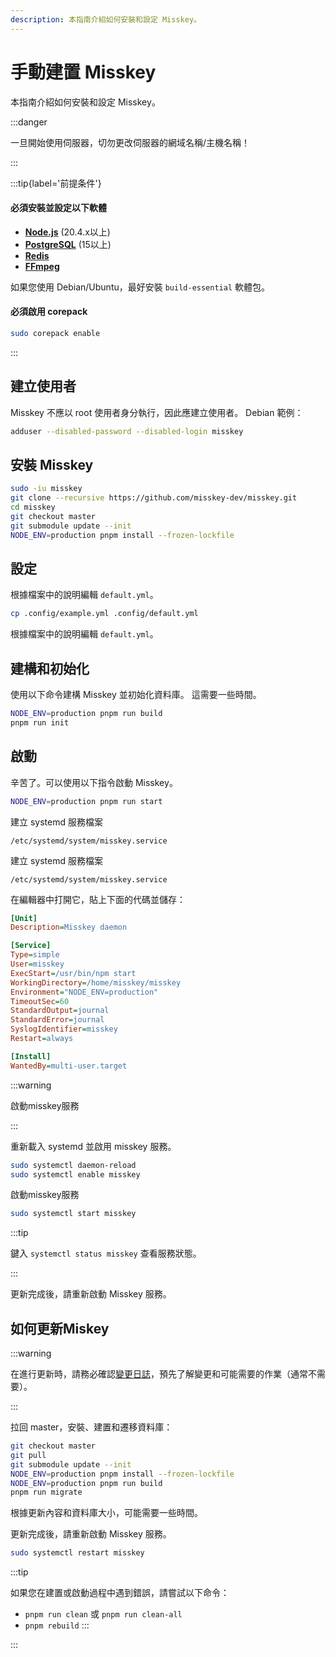 ```yaml
---
description: 本指南介紹如何安裝和設定 Misskey。
---
```


# 手動建置 Misskey

本指南介紹如何安裝和設定 Misskey。

:::danger

一旦開始使用伺服器，切勿更改伺服器的網域名稱/主機名稱！

:::

:::tip{label='前提条件'}

#### 必須安裝並設定以下軟體

- **[Node.js](https://nodejs.org/en/)** (20.4.x以上)
- **[PostgreSQL](https://www.postgresql.org/)** (15以上)
- **[Redis](https://redis.io/)**
- **[FFmpeg](https://www.ffmpeg.org/)**

如果您使用 Debian/Ubuntu，最好安裝 `build-essential` 軟體包。

#### 必須啟用 corepack

```sh
sudo corepack enable
```

:::

## 建立使用者

Misskey 不應以 root 使用者身分執行，因此應建立使用者。
Debian 範例：

```sh
adduser --disabled-password --disabled-login misskey
```

## 安裝 Misskey

```sh
sudo -iu misskey
git clone --recursive https://github.com/misskey-dev/misskey.git
cd misskey
git checkout master
git submodule update --init
NODE_ENV=production pnpm install --frozen-lockfile
```

## 設定

根據檔案中的說明編輯 `default.yml`。

```sh
cp .config/example.yml .config/default.yml
```

根據檔案中的說明編輯 `default.yml`。

## 建構和初始化

使用以下命令建構 Misskey 並初始化資料庫。
這需要一些時間。

```sh
NODE_ENV=production pnpm run build
pnpm run init
```

## 啟動

辛苦了。可以使用以下指令啟動 Misskey。

```sh
NODE_ENV=production pnpm run start
```

建立 systemd 服務檔案

`/etc/systemd/system/misskey.service`

建立 systemd 服務檔案

`/etc/systemd/system/misskey.service`

在編輯器中打開它，貼上下面的代碼並儲存：

```ini
[Unit]
Description=Misskey daemon

[Service]
Type=simple
User=misskey
ExecStart=/usr/bin/npm start
WorkingDirectory=/home/misskey/misskey
Environment="NODE_ENV=production"
TimeoutSec=60
StandardOutput=journal
StandardError=journal
SyslogIdentifier=misskey
Restart=always

[Install]
WantedBy=multi-user.target
```

:::warning

啟動misskey服務

:::

重新載入 systemd 並啟用 misskey 服務。

```sh
sudo systemctl daemon-reload
sudo systemctl enable misskey
```

啟動misskey服務

```sh
sudo systemctl start misskey
```

:::tip

鍵入 `systemctl status misskey` 查看服務狀態。

:::

更新完成後，請重新啟動 Misskey 服務。

## 如何更新Miskey

:::warning

在進行更新時，請務必確認[變更日誌](https://github.com/misskey-dev/misskey/blob/master/CHANGELOG.md)，預先了解變更和可能需要的作業（通常不需要）。

:::

拉回 master，安裝、建置和遷移資料庫：

```sh
git checkout master
git pull
git submodule update --init
NODE_ENV=production pnpm install --frozen-lockfile
NODE_ENV=production pnpm run build
pnpm run migrate
```

根據更新內容和資料庫大小，可能需要一些時間。

更新完成後，請重新啟動 Misskey 服務。

```sh
sudo systemctl restart misskey
```

:::tip

如果您在建置或啟動過程中遇到錯誤，請嘗試以下命令：

- `pnpm run clean` 或 `pnpm run clean-all`
- `pnpm rebuild`
  :::

:::
